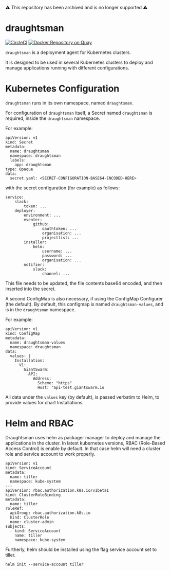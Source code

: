 ⚠️ This repository has been archived and is no longer supported ⚠️

# draughtsman


[![CircleCI](https://circleci.com/gh/giantswarm/draughtsman.svg?&style=shield)](https://circleci.com/gh/giantswarm/draughtsman) [![Docker Repository on Quay](https://quay.io/repository/giantswarm/draughtsman/status "Docker Repository on Quay")](https://quay.io/repository/giantswarm/draughtsman)

`draughtsman` is a deployment agent for Kubernetes clusters.

It is designed to be used in several Kubernetes clusters to deploy and manage applications running with different configurations.

# Kubernetes Configuration

`draughtsman` runs in its own namespace, named `draughtsman`.

For configuration of `draughtsman` itself, a Secret named `draughtsman` is required, inside the `draughtsman` namespace.

For example:
```
apiVersion: v1
kind: Secret
metadata:
  name: draughtsman
  namespace: draughtsman
  labels:
    app: draughtsman
type: Opaque
data:
  secret.yaml: <SECRET-CONFIGURATION-BASE64-ENCODED-HERE>
```

with the secret configuration (for example) as follows:

```
service:
    slack:
        token: ...
    deployer:
        environment: ...
        eventer:
            github:
                oauthtoken: ...
                organisation: ...
                projectlist: ...
        installer:
            helm:
                username: ...
                password: ...
                organisation: ...
        notifier:
            slack:
                channel: ...
```

This file needs to be updated, the file contents base64 encoded, and then inserted into the secret.

A second ConfigMap is also necessary, if using the ConfigMap Configurer (the default).
By default, this configmap is named `draughtsman-values`, and is in the `draughtsman` namespace.

For example:
```
apiVersion: v1
kind: ConfigMap
metadata:
  name: draughtsman-values
  namespace: draughtsman
data:
  values: |
    Installation:
      V1:
        GiantSwarm:
          API:
            Address:
              Scheme: "https"
              Host: "api-test.giantswarm.io
```

All data under the `values` key (by default), is passed verbatim to Helm, to provide values for chart Installations.

# Helm and RBAC

Draughtsman uses helm as packager manager to deploy and manage the applications in the cluster. In latest kubernetes versions, RBAC (Role-Based Access Control) is enable by default. In that case helm will need a cluster role and service account to work properly.

```
apiVersion: v1
kind: ServiceAccount
metadata:
  name: tiller
  namespace: kube-system
---
apiVersion: rbac.authorization.k8s.io/v1beta1
kind: ClusterRoleBinding
metadata:
  name: tiller
roleRef:
  apiGroup: rbac.authorization.k8s.io
  kind: ClusterRole
  name: cluster-admin
subjects:
  - kind: ServiceAccount
    name: tiller
    namespace: kube-system
```

Furtherly, helm should be installed using the flag service account set to tiller.

```
helm init --service-account tiller
```
